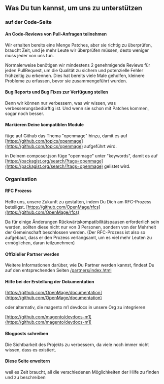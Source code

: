 ## Was Du tun kannst, um uns zu unterstützen


### auf der Code-Seite

#### An Code-Reviews von Pull-Anfragen teilnehmen

Wir erhalten bereits eine Menge Patches, aber sie richtig zu überprüfen, braucht Zeit, und je mehr Leute wir überprüfen müssen, desto weniger muss jeder von uns tun.


Normalerweise benötigen wir mindestens 2 genehmigende Reviews für jeden PullRequest, um die Qualität zu sichern und potenzielle Fehler frühzeitig zu erkennen. 
Dies hat bereits viele Male geholfen, kleinere Probleme zu erfassen, bevor sie zusammengeführt wurden.


#### Bug Reports und Bug Fixes zur Verfügung stellen

Denn wir können nur verbessern, was wir wissen, was verbesserungsbedürftig ist. Und wenn sie schon mit Patches kommen, sogar noch besser.


#### Markieren Deine kompatiblen Module

füge  auf Github das Thema "openmage" hinzu, damit es auf [https://github.com/topics/openmage](https://github.com/topics/openmage) aufgeführt wird.

in Deinem composer.json füge "openmage" unter "keywords", damit es auf [https://packagist.org/search/?tags=openmage](https://packagist.org/search/?tags=openmage) gelistet wird.

### Organisation

#### RFC Prozess
Helfe uns, unsere Zukunft zu gestalten, indem Du Dich am RFC-Prozess beteiligst. 
[https://github.com/OpenMage/rfcs](https://github.com/OpenMage/rfcs)

Da für einige Änderungen Rückwärtskompatibilitätspausen erforderlich sein werden, sollten diese nicht nur von 3 Personen, sondern von 
der Mehrheit der Gemeinschaft beschlossen werden. (Der RFC-Prozess ist also so aufgebaut, dass er den Prozess verlangsamt, um es 
viel mehr Leuten zu ermöglichen, daran teilzunehmen)


#### Offizieller Partner werden

Weitere Informationen darüber, wie Du Partner werden kannst, findest Du auf den entsprechenden Seiten [/partners/index.html](/partners/index.html)



#### Hilfe bei der Erstellung der Dokumentation

[https://github.com/OpenMage/documentation](https://github.com/OpenMage/documentation)

oder alternativ, die magento m1 devdocs in unsere Org zu integrieren

[https://github.com/magento/devdocs-m1](https://github.com/magento/devdocs-m1)



#### Blogposts schreiben

Die Sichtbarkeit des Projekts zu verbessern, da viele noch immer nicht wissen, dass es existiert.

#### Diese Seite erweitern

weil es Zeit braucht, all die verschiedenen Möglichkeiten der Hilfe zu finden und zu beschreiben

